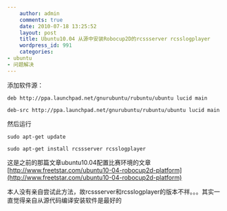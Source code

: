 ```yaml
---
    author: admin
    comments: true
    date: 2010-07-18 13:25:52
    layout: post
    title: Ubuntu10.04 从源中安装Robocup2D的rcssserver rcsslogplayer
    wordpress_id: 991
    categories:
- ubuntu
- 问题解决
---
```


添加软件源：

    deb http://ppa.launchpad.net/gnurubuntu/rubuntu/ubuntu lucid main  

    deb-src http://ppa.launchpad.net/gnurubuntu/rubuntu/ubuntu lucid main  

然后运行

    sudo apt-get update  

    sudo apt-get install rcssserver rcsslogplayer

这是之前的那篇文章ubuntu10.04配置比赛环境的文章[http://www.freetstar.com/ubuntu10-04-robocup2d-platform](http://www.freetstar.com/ubuntu10-04-robocup2d-platform)

本人没有亲自尝试此方法，故rcssserver和rcsslogplayer的版本不祥。。。其实一直觉得亲自从源代码编译安装软件是最好的

